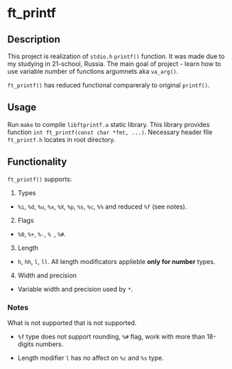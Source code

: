 # ft_printf

## Description

This project is realization of `stdio.h` `printf()` function. It was made due to my studying in 21-school, Russia.
The main goal of project - learn how to use variable number of functions argumnets aka `va_arg()`.

`ft_printf()` has reduced functional compareraly to original `printf()`.

## Usage

Run `make` to compile `libftprintf.a` static library. This library provides function `int ft_printf(const char *fmt, ...)`.
Necessary header file `ft_printf.h` locates in root directory.

## Functionality

`ft_printf()` supports:

1. Types
* `%i`, `%d`, `%u`, `%x`, `%X`, `%p`, `%s`, `%c`, `%%` and reduced `%f` (see notes).

2. Flags
* `%0`, `%+`, `%-`, `% `, `%#`.

3. Length
* `h`, `hh`, `l`, `ll`. All length modificators applieble **only for number** types.

4. Width and precision
* Variable width and precision used by `*`.

### Notes

What is not supported that is not supported.

* `%f` type does not support rounding, `%#` flag, work with more than 18-digits numbers.

* Length modifier `l` has no affect on `%c` and `%s` type.
